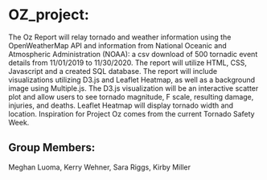 # OZ_project:
The Oz Report will relay tornado and weather information using the OpenWeatherMap API and information from National Oceanic and Atmospheric Administration (NOAA): a csv download of 500 tornadic event details from 11/01/2019 to 11/30/2020. The report will utilize HTML, CSS, Javascript and a created SQL database. The report will include visualizations utilizing D3.js and Leaflet Heatmap, as well as a background image using Multiple.js. The D3.js visualization will be an interactive scatter plot and allow users to see tornado magnitude, F scale, resulting damage, injuries, and deaths. Leaflet Heatmap will display tornado width and location. Inspiration for Project Oz comes from the current Tornado Safety Week.

## Group Members:
Meghan Luoma,
Kerry Wehner,
Sara Riggs,
Kirby Miller
